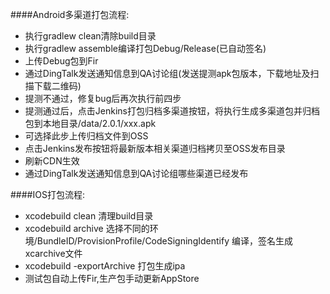 ####Android多渠道打包流程:
- 执行gradlew clean清除build目录
- 执行gradlew assemble编译打包Debug/Release(已自动签名)
- 上传Debug包到Fir
- 通过DingTalk发送通知信息到QA讨论组(发送提测apk包版本，下载地址及扫描下载二维码)
- 提测不通过，修复bug后再次执行前四步
- 提测通过后，点击Jenkins打包归档多渠道按钮，将执行生成多渠道包并归档包到本地目录/data/2.0.1/xxx.apk
- 可选择此步上传归档文件到OSS
- 点击Jenkins发布按钮将最新版本相关渠道归档拷贝至OSS发布目录
- 刷新CDN生效
- 通过DingTalk发送通知信息到QA讨论组哪些渠道已经发布

####IOS打包流程:
- xcodebuild clean 清理build目录
- xcodebuild archive 选择不同的环境/BundleID/ProvisionProfile/CodeSigningIdentify 编译，签名生成xcarchive文件
- xcodebuild -exportArchive 打包生成ipa
- 测试包自动上传Fir,生产包手动更新AppStore
